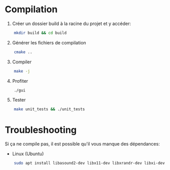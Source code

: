 # Compilation

1. Créer un dossier build à la racine du projet et y accéder:
```bash
    mkdir build && cd build
```

2. Générer les fichiers de compilation
```bash
    cmake ..
```

3. Compiler
```bash
    make -j
```

4. Profiter
```bash
    ./gui
```

5. Tester
```bash
    make unit_tests && ./unit_tests
```

# Troubleshooting

Si ça ne compile pas, il est possible qu'il vous manque des dépendances:

- Linux (Ubuntu)
```bash
    sudo apt install libasound2-dev libx11-dev libxrandr-dev libxi-dev libgl1-mesa-dev libglu1-mesa-dev libxcursor-dev libxinerama-dev libwayland-dev libxkbcommon-dev
```